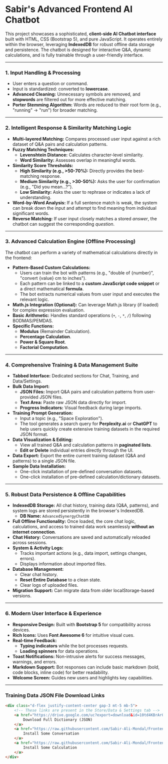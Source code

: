 # Sabir's Advanced Frontend AI Chatbot

This project showcases a sophisticated, **client-side AI Chatbot interface** built with HTML, CSS (Bootstrap 5), and pure JavaScript. It operates entirely within the browser, leveraging **IndexedDB** for robust offline data storage and persistence. The chatbot is designed for interactive Q&A, dynamic calculations, and is fully trainable through a user-friendly interface.

---

### **1. Input Handling & Processing**
- User enters a question or command.
- Input is standardized: converted to **lowercase**.
- **Advanced Cleaning:** Unnecessary symbols are removed, and **stopwords** are filtered out for more effective matching.
- **Porter Stemming Algorithm:** Words are reduced to their root form (e.g., "running" -> "run") for broader matching.

---

### **2. Intelligent Response & Similarity Matching Logic**
- **Multi-layered Matching:** Compares processed user input against a rich dataset of Q&A pairs and calculation patterns.
- **Fuzzy Matching Techniques:**
    - **Levenshtein Distance:** Calculates character-level similarity.
    - **Word Similarity:** Assesses overlap in meaningful words.
- **Similarity Score Thresholds:**
    - **High Similarity (e.g., >50-70%):** Directly provides the best-matching response.
    - **Medium Similarity (e.g., >30-50%):** Asks the user for confirmation (e.g., "Did you mean...?").
    - **Low Similarity:** Asks the user to rephrase or indicates a lack of understanding.
- **Word-by-Word Analysis:** If a full sentence match is weak, the system can break down the input and attempt to find meaning from individual significant words.
- **Reverse Matching:** If user input closely matches a stored *answer*, the chatbot can suggest the corresponding *question*.

---

### **3. Advanced Calculation Engine (Offline Processing)**
The chatbot can perform a variety of mathematical calculations directly in the frontend:
- **Pattern-Based Custom Calculations:**
    - Users can train the bot with patterns (e.g., "double of {number}", "convert {value} cm to inches").
    - Each pattern can be linked to a **custom JavaScript code snippet** or a direct mathematical **formula**.
    - The bot extracts numerical values from user input and executes the relevant logic.
- **Math.js Integration (Optional):** Can leverage Math.js library (if loaded) for complex expression evaluation.
- **Basic Arithmetic:** Handles standard operations (`+`, `-`, `*`, `/`) following BODMAS/PEMDAS.
- **Specific Functions:**
    - **Modulus** (Remainder Calculation).
    - **Percentage Calculation**.
    - **Power & Square Root**.
    - **Factorial Computation**.

---

### **4. Comprehensive Training & Data Management Suite**
- **Tabbed Interface:** Dedicated sections for Chat, Training, and Data/Settings.
- **Bulk Data Import:**
    - **JSON Files:** Import Q&A pairs and calculation patterns from user-provided JSON files.
    - **Text Area:** Paste raw JSON data directly for import.
    - **Progress Indicators:** Visual feedback during large imports.
- **Training Prompt Generation:**
    - Input a topic (e.g., "Space Exploration").
    - The tool generates a search query for **Perplexity.ai** or **ChatGPT** to help users quickly create extensive training datasets in the required JSON format.
- **Data Visualization & Editing:**
    - View all trained Q&A and calculation patterns in **paginated lists**.
    - **Edit or Delete** individual entries directly through the UI.
- **Data Export:** Export the entire current training dataset (Q&A and patterns) to a single JSON file.
- **Sample Data Installation:**
    - One-click installation of pre-defined conversation datasets.
    - One-click installation of pre-defined calculation/dictionary datasets.

---

### **5. Robust Data Persistence & Offline Capabilities**
- **IndexedDB Storage:** All chat history, training data (Q&A, patterns), and system logs are stored persistently in the browser's IndexedDB.
    - **DB Name:** `AdvancedSynergyChatDB`
- **Full Offline Functionality:** Once loaded, the core chat logic, calculations, and access to trained data work seamlessly **without an internet connection**.
- **Chat History:** Conversations are saved and automatically reloaded across sessions.
- **System & Activity Logs:**
    - Tracks important actions (e.g., data import, settings changes, errors).
    - Displays information about imported files.
- **Database Management:**
    - Clear chat history.
    - **Reset Entire Database** to a clean state.
    - Clear logs of uploaded files.
- **Migration Support:** Can migrate data from older localStorage-based versions.

---

### **6. Modern User Interface & Experience**
- **Responsive Design:** Built with **Bootstrap 5** for compatibility across devices.
- **Rich Icons:** Uses **Font Awesome 6** for intuitive visual cues.
- **Real-time Feedback:**
    - **Typing indicators** while the bot processes requests.
    - **Loading spinners** for data operations.
- **Toast Notifications:** Non-intrusive alerts for success messages, warnings, and errors.
- **Markdown Support:** Bot responses can include basic markdown (bold, code blocks, inline code) for better readability.
- **Welcome Screen:** Guides new users and highlights key capabilities.

---

### **Training Data JSON File Download Links**
```html
<div class="d-flex justify-content-center gap-3 mt-5 mb-5">
    <!-- These links are present in the Store/Data & Settings tab -->
    <a href="https://drive.google.com/uc?export=download&id=10td4KBrArO45XstnPfFbRInGb_mXwSRy" class="btn btn-primary" download>
        Download Full Dictionary (JSON)
    </a>
    <a href="https://raw.githubusercontent.com/Sabir-Ali-Mondal/Frontend-AI/main/new_data.json" class="btn btn-info" id="installConversationData">
        Install Some Conversation
    </a>
    <a href="https://raw.githubusercontent.com/Sabir-Ali-Mondal/Frontend-AI/main/dictionary.json" class="btn btn-info" id="installDictionaryData">
        Install Some Calculation
    </a>
</div>
